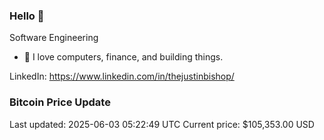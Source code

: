 ### Hello 🤙  

Software Engineering

- 🔭 I love computers, finance, and building things.
  
LinkedIn: https://www.linkedin.com/in/thejustinbishop/  






























































































































































































































































































































































































































































































































































































































### Bitcoin Price Update
Last updated: 2025-06-03 05:22:49 UTC
Current price: $105,353.00 USD
